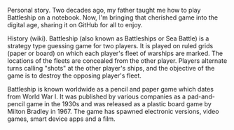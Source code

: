 Personal story.
Two decades ago, my father taught me how to play Battleship on a notebook. Now, I'm bringing that cherished game into the digital age, sharing it on GitHub for all to enjoy.

History (wiki).
Battleship (also known as Battleships or Sea Battle) is a strategy type guessing game for two players. It is played on ruled grids (paper or board) on which each player's fleet of warships are marked.
The locations of the fleets are concealed from the other player. Players alternate turns calling "shots" at the other player's ships, and the objective of the game is to destroy the opposing player's fleet.

Battleship is known worldwide as a pencil and paper game which dates from World War I.
It was published by various companies as a pad-and-pencil game in the 1930s and was released as a plastic board game by Milton Bradley in 1967.
The game has spawned electronic versions, video games, smart device apps and a film.
